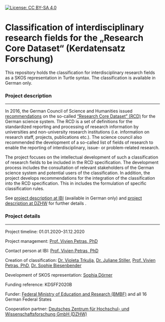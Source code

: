 [![License: CC BY-SA 4.0](https://img.shields.io/badge/License-CC%20BY--SA%204.0-lightgrey.svg)](https://creativecommons.org/licenses/by-sa/4.0/)

Classification of interdisciplinary research fields for the „Research Core Dataset“ (Kerdatensatz Forschung)
============================================================================================================

This repository holds the classification for interdisciplinary research fields as a SKOS representation in Turtle syntax. The classification is available in German only.

### Project description
-----------------------

In 2016, the German Council of Science and Humanities issued [recommendations](https://www.wissenschaftsrat.de/download/archiv/5066-16.html) on the so-called [“Research Core Dataset” (RCD)](https://kerndatensatz-forschung.de/) for the German science system. The RCD is a set of definitions for the standardized reporting and processing of research information by universities and non-university research institutions (i.e. information on research staff, projects, publications etc.). The science council also recommended the development of a so-called list of fields of research to enable the reporting of interdisciplinary, issue- or problem-related research.

The project focuses on the intellectual development of such a classification of research fields to be included in the RCD specification. The development process includes the consultation of relevant stakeholders of the German science system and potential users of the classification. In addition, the project develops recommendations for the integration of the classification into the RCD specification. This in includes the formulation of specific classification rules.

See [project description at IBI](https://www.ibi.hu-berlin.de/de/forschung/information_retrieval/projekte-aktivitaeten/kdsff2020) (available in German only) and [project description at DZHW](https://www.dzhw.eu/en/forschung/projekt?pr_id=660) for further details .

### Project details
-------------------

Project timeline: 01.01.2020–31.12.2020

Project management: [Prof. Vivien Petras, PhD](https://www.ibi.hu-berlin.de/de/ueber-uns/personen/petras)

Contact person at IBI: [Prof. Vivien Petras, PhD](https://www.ibi.hu-berlin.de/de/ueber-uns/personen/petras)

Creation of classification: [Dr. Violeta Trkulja](https://www.you-we-digital.com/ueber-uns), [Dr. Juliane Stiller](https://www.you-we-digital.com/ueber-uns), [Prof. Vivien Petras, PhD](https://www.ibi.hu-berlin.de/de/ueber-uns/personen/petras), [Dr. Sophie Biesenbender](https://www.dzhw.eu/gmbh/mitarbeiter?m_id=674)

Development of SKOS representation: [Sophia Dörner](https://orcid.org/0000-0001-8747-3422)

Funding reference: KDSFF2020B

Funder: [Federal Ministry of Education and Research (BMBF)](https://www.bmbf.de/en/index.html) and all 16 German Federal States

Cooperation partner: [Deutsches Zentrum für Hochschul- und Wissenschaftsforschung GmbH (DZHW)](https://www.dzhw.eu/en/)
